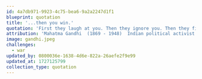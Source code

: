 ```yaml
---
id: 4a7db971-9923-4c75-bea6-9a2a2247d1f1
blueprint: quotation
title: '...then you win.'
quotation: 'First they laugh at you. Then they ignore you. Then they fight you. Then you win.'
attribution: 'Mahatma Gandhi  (1869 - 1948)  Indian political activist'
image: gandhi.jpeg
challenges:
  - war
updated_by: 0800036e-1638-4d6e-822a-26aefe2f9e99
updated_at: 1727125799
collection_type: quotation
---
```


